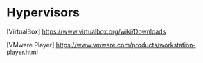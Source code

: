 # Hypervisors

[VirtualBox] https://www.virtualbox.org/wiki/Downloads

[VMware Player] https://www.vmware.com/products/workstation-player.html
